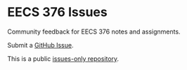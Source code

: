 # EECS 376 Issues

Community feedback for EECS 376 notes and assignments.

Submit a [GitHub Issue](https://github.com/eecs376/issues/issues).

This is a public [issues-only repository](https://docs.github.com/en/github/creating-cloning-and-archiving-repositories/creating-an-issues-only-repository).
